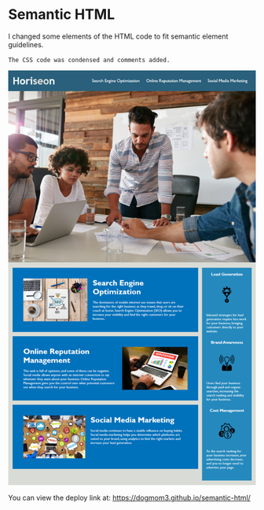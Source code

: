 # Semantic HTML
I changed some elements of the HTML code to fit semantic element guidelines.

    The CSS code was condensed and comments added.


![Horiseon](.\assets\images\homework-demo.png)

You can view the deploy link at:
 https://dogmom3.github.io/semantic-html/